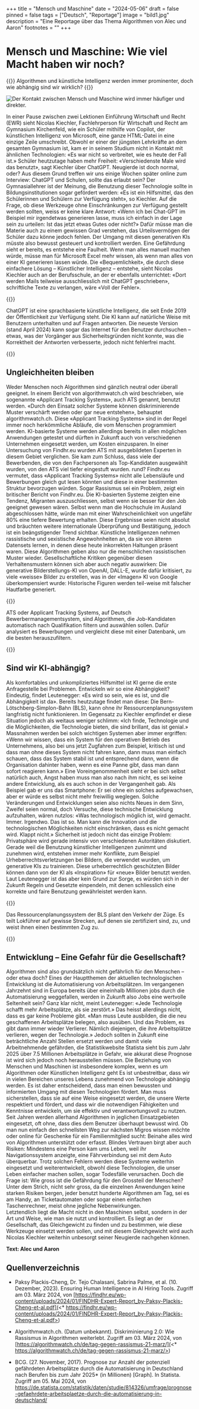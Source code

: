 +++
title = "Mensch und Maschine"
date = "2024-05-06"
draft = false
pinned = false
tags = ["Deutsch", "Reportage"]
image = "bild1.jpg"
description = "Eine Reportage über das Thema Algorithmen von Alec und Aaron"
footnotes = ""
+++
# Mensch und Maschine: Wie viel Macht haben wir noch?

{{<lead>}}
Algorithmen und künstliche Intelligenz werden immer prominenter, doch wie abhängig sind wir wirklich?
{{</lead>}} 

![Der Kontakt zwischen Mensch und Maschine wird immer häufiger und direkter.](bild1-transformed.jpeg)

In einer Pause zwischen zwei Lektionen Einführung Wirtschaft und Recht (EWR) sieht Nicolas Kiechler, Fachlehrperson für Wirtschaft und Recht am Gymnasium Kirchenfeld, wie ein Schüler mithilfe von Copilot, der künstlichen Intelligenz von Microsoft, eine ganze HTML-Datei in eine einzige Zeile umschreibt. Obwohl er einer der jüngsten Lehrkräfte an dem gesamten Gymnasium ist, kam er in seinem Studium nicht in Kontakt mit ähnlichen Technologien: «Es war nicht so verbreitet, wie es heute der Fall ist.» Schüler heutzutage haben mehr Freiheit: «Verschiedenste Male wird das benutzt», sagt Kiechler über ChatGPT. Neugierde ist doch normal, oder? Aus diesem Grund treffen wir uns einige Wochen später online zum Interview: ChatGPT und Schulen, sollte das erlaubt sein? Der Gymnasiallehrer ist der Meinung, die Benutzung dieser Technologie sollte in Bildungsinstitutionen sogar gefördert werden: «Es ist ein Hilfsmittel, das den Schülerinnen und Schülern zur Verfügung steht», so Kiechler. Auf die Frage, ob diese Werkzeuge ohne Einschränkungen zur Verfügung gestellt werden sollten, weiss er keine klare Antwort: «Wenn ich bei Chat-GPT im Beispiel mir irgendetwas generieren lasse, muss ich einfach in der Lage sein zu urteilen: Ist das jetzt etwas Gutes oder nicht?» Dafür müsse man die Materie auch zu einem gewissen Grad verstehen, das Urteilsvermögen der Schüler dazu könne jedoch fehlen. Der Umgang mit diesen generativen KIs müsste also bewusst gesteuert und kontrolliert werden. Eine Gefährdung sieht er bereits, es entstehe eine Faulheit. Wenn man alles manuell machen würde, müsse man für Microsoft Excel mehr wissen, als wenn man alles von einer KI generieren lassen würde. Die «Bequemlichkeit», die durch diese einfachere Lösung – Künstlicher Intelligenz – entstehe, sieht Nicolas Kiechler auch an der Berufsschule, an der er ebenfalls unterrichtet: «Dort werden Mails teilweise ausschliesslich mit ChatGPT geschrieben», schriftliche Texte zu verlangen, wäre «Voll der Fehler».

{{<box>}}

ChatGPT ist eine sprachbasierte künstliche Intelligenz, die seit Ende 2019 der Öffentlichkeit zur Verfügung steht. Die KI kann auf natürliche Weise mit Benutzern unterhalten und auf Fragen antworten. Die neueste Version (stand April 2024) kann sogar das Internet für den Benutzer durchsuchen – etwas, was der Vorgänger aus Sicherheitsgründen nicht konnte, was die Korrektheit der Antworten verbesserte, jedoch nicht fehlerfrei macht. 

{{</box>}}

## Ungleichheiten bleiben

Weder Menschen noch Algorithmen sind gänzlich neutral oder überall geeignet. In einem Bericht von algorithmwatch.ch  wird beschrieben, wie sogenannte «Applicant Tracking Systems», auch ATS genannt, benutzt werden. «Durch den Einsatz solcher Systeme können diskriminierende Muster verschärft werden oder gar neue entstehen», behauptet algorithmwatch.ch. Diese «Applicant Tracking Systems» sind in der Regel immer noch herkömmliche Abläufe, die vom Menschen programmiert werden. KI-basierte Systeme werden allerdings bereits in allen möglichen Anwendungen getestet  und dürften in Zukunft auch von verschiedenen Unternehmen eingesetzt werden, um Kosten einzusparen. In einer Untersuchung von Findhr.eu wurden ATS mit ausgebildeten Experten in diesem Gebiet verglichen. Sie kam zum Schluss, dass viele der Bewerbenden, die von den Fachpersonen als Top-Kandidaten ausgewählt wurden, von den ATS viel tiefer eingestuft wurden. rund? Findhr.eu vermutet, dass «Applicant Tracking Systems» nicht alle Lebensläufe und Bewerbungen gleich gut lesen könnten und diese in einer bestimmten Struktur bevorzugen würden.
Sogar Rassismus sei ein Problem, zeigt ein britischer Bericht von Findhr.eu. Die KI-basierten Systeme zeigten eine Tendenz, Migranten auszuschliessen, selbst wenn sie besser für den Job geeignet gewesen wären. Selbst wenn man die Hochschule im Ausland abgeschlossen hätte, würde man mit einer Wahrscheinlichkeit von ungefähr 80% eine tiefere Bewertung erhalten. Diese Ergebnisse seien nicht absolut und bräuchten weitere internationale Überprüfung und Bestätigung, jedoch ist ein beängstigender Trend sichtbar. Künstliche Intelligenzen nehmen rassistische und sexistische Angewohnheiten an, da sie von älteren Datensets lernen, in denen diese heute inkorrekten Haltungen präsent waren. Diese Algorithmen geben also nur die menschlichen rassistischen Muster wieder.
Gesellschaftliche Kritiken gegenüber diesen Verhaltensmustern können sich aber auch negativ auswirken: Die generative Bilderstellungs-KI von OpenAI, DALL-E, wurde dafür kritisiert, zu viele «weisse» Bilder zu erstellen, was in der «Imagen» KI von Google überkompensiert wurde: Historische Figuren werden teil-weise mit falscher Hautfarbe generiert. 

{{<box>}}

ATS oder Applicant Tracking Systems, auf Deutsch Bewerbermanagementsystem, sind Algorithmen, die Job-Kandidaten automatisch nach Qualifikation filtern und auswählen sollen. Dafür analysiert es Bewerbungen und vergleicht diese mit einer Datenbank, um die besten herauszufiltern.

{{</box>}}

## Sind wir KI-abhängig?

Als komfortables und unkompliziertes Hilfsmittel ist KI gerne die erste Anfragestelle bei Problemen. Entwickeln wir so eine Abhängigkeit? Eindeutig, findet Leutenegger: «Es wird so sein, wie es ist, und die Abhängigkeit ist da». Bereits heutzutage findet man diese: Die Bern-Lötschberg-Simplon-Bahn (BLS), kann ohne ihr Ressourcenplanungssystem langfristig nicht funktionieren. Im Gegensatz zu Kiechler  empfindet er diese Situation jedoch als weitaus weniger schlimm: «Ich finde, Technologie und die Möglichkeiten, die Technologie bieten, die sind brillant, das ist genial.» Massnahmen werden bei solch wichtigen Systemen aber immer ergriffen: «Wenn wir wissen, dass ein System für den operativen Betrieb des Unternehmens, also bei uns jetzt Zugfahren zum Beispiel, kritisch ist und dass man ohne dieses System nicht fahren kann, dann muss man einfach schauen, dass das System stabil ist und entsprechend dann, wenn die Organisation dahinter haben, wenn es eine Panne gibt, dass man dann sofort reagieren kann.» Eine Voreingenommenheit sieht er bei sich selbst natürlich auch, Angst haben muss man also nach ihm nicht, es sei keine andere Entwicklung, als es auch schon in der Vergangenheit gab. Als Beispiel gab er uns das Smartphone: Er sei ohne ein solches aufgewachsen, aber er würde es selbst nicht mehr freiwillig weglegen. Solche Veränderungen und Entwicklungen seien also nichts Neues in dem Sinn, Zweifel seien normal, doch Versuche, diese technische Entwicklung aufzuhalten, wären nutzlos: «Was technologisch möglich ist, wird gemacht. Immer. Irgendwo. Das ist so. Man kann die Innovation und die technologischen Möglichkeiten nicht einschränken, dass es nicht gemacht wird. Klappt nicht.» Sicherheit ist jedoch nicht das einzige Problem: Privatsphäre wird gerade intensiv von verschiedenen Autoritäten diskutiert. Gerade weil die Benutzung künstlicher Intelligenzen zunimmt und zunehmen wird, entstehen immer mehr Konflikte, zum Beispiel Urheberrechtsverletzungen bei Bildern, die verwendet wurden, um generative KIs zu trainieren. Diese urheberrechtlich geschützten Bilder können dann von der KI als «Inspiration» für «neue» Bilder benutzt werden. Laut Leutenegger ist das aber kein Grund zur Sorge, es würden sich in der Zukunft Regeln und Gesetzte einpendeln, mit denen schliesslich eine korrekte und faire Benutzung gewährleistet werden kann.

{{<box>}}

Das Ressourcenplanungssystem der BLS plant den Verkehr der Züge. Es teilt Lokführer auf gewisse Strecken, auf denen sie zertifiziert sind, zu, und weist ihnen einen bestimmten Zug zu.

{{</box>}}

## Entwicklung – Eine Gefahr für die Gesellschaft?

Algorithmen sind also grundsätzlich nicht gefährlich für den Menschen – oder etwa doch? Eines der Hauptthemen der aktuellen technologischen Entwicklung ist die Automatisierung von Arbeitsplätzen. Im vergangenen Jahrzehnt sind in Europa bereits über eineinhalb Millionen jobs durch die Automatisierung weggefallen, werden in Zukunft also Jobs eine wertvolle Seltenheit sein? Ganz klar nicht, meint Leutenegger: «Jede Technologie schafft mehr Arbeitsplätze, als sie zerstört.» Das heisst allerdings nicht, dass es gar keine Probleme gibt. «Man muss Leute ausbilden, die die neu geschaffenen Arbeitsplätze belegen, also ausüben. Und das Problem, es gibt dann immer wieder Verlierer. Nämlich diejenigen, die ihre Arbeitsplätze verlieren, wegen der Technologie.» Jedoch sollten in Zukunft eine beträchtliche Anzahl Stellen ersetzt werden und damit viele Arbeitnehmende gefährden, die Statistikwebsite Statista sieht bis zum Jahr 2025 über 7.5 Millionen Arbeitsplätze in Gefahr, wie akkurat diese Prognose ist wird sich jedoch noch herausstellen müssen.
Die Beziehung von Menschen und Maschinen ist insbesondere komplex, wenn es um Algorithmen oder Künstlichen Intelligenz geht Es ist unbestreitbar, dass wir in vielen Bereichen unseres Lebens zunehmend von Technologie abhängig werden.
Es ist daher entscheidend, dass man einen bewussten und informierten Umgang mit diesen Technologien fördert. Man muss sicherstellen, dass sie auf eine Weise eingesetzt werden, die unsere Werte respektiert und fördert, und dass wir die notwendigen Fähigkeiten und Kenntnisse entwickeln, um sie effektiv und verantwortungsvoll zu nutzen. 
Seit Jahren werden allerhand Algorithmen in jeglichen Einsatzgebieten eingesetzt, oft ohne, dass dies dem Benutzer überhaupt bewusst wird. Ob man nun einfach den schnellsten Weg zur nächsten Migros wissen möchte oder online für Geschenke für ein Familienmitglied sucht: Beinahe alles wird von Algorithmen unterstützt oder erfasst. Blindes Vertrauen birgt aber auch Risiken: Mindestens eine Person kam ums Leben, weil ihr Navigationssystem anzeigte, eine Fährverbindung sei mit dem Auto überquerbar.
Trotz solchen Fehlern werden diese Systeme weiterhin eingesetzt und weiterentwickelt, obwohl diese Technologien, die unser Leben einfacher machen sollen, sogar Todesfälle verursachen. Doch die Frage ist: Wie gross ist die Gefährdung für den Grossteil der Menschen? Unter dem Strich, nicht sehr gross, da die einzelnen Anwendungen keine starken Risiken bergen, jeder benutzt hunderte Algorithmen am Tag, sei es am Handy, an Ticketautomaten oder sogar einen einfachen Taschenrechner, meist ohne jegliche Nebenwirkungen.\
Letztendlich liegt die Macht nicht in den Maschinen selbst, sondern in der Art und Weise, wie man  sie nutzt und kontrolliert. Es liegt an der Gesellschaft, das Gleichgewicht zu finden und zu bestimmen, wie diese Werkzeuge einsetzt werden sollen, und mit diesem Gleichgewicht wird auch Nicolas Kiechler weiterhin unbesorgt seiner Neugierde nachgehen können. 

**Text: Alec und Aaron**

## Quellenverzeichnis

* Paksy Plackis-Cheng, Dr. Tejo Chalasani, Sabrina Palme, et al. (10. Dezember, 2023). Ensuring Human Intelligence in AI Hiring Tools. Zugriff am 03. März 2024, von [https://findhr.eu/wp-content/uploads/2024/01/FINDHR-Expert-Report_by-Paksy-Plackis-Cheng-et-al.pdf](<* https://findhr.eu/wp-content/uploads/2024/01/FINDHR-Expert-Report_by-Paksy-Plackis-Cheng-et-al.pdf>)


* Algorithmwatch.ch. (Datum unbekannt). Diskriminierung 2.0: Wie Rassismus in Algorithmen weiterlebt. Zugriff am 03. März 2024, von 
  [https://algorithmwatch.ch/de/tag-gegen-rassismus-21-marz/](<* https://algorithmwatch.ch/de/tag-gegen-rassismus-21-marz/>)


* BCG. (27. November, 2017). Prognose zur Anzahl der potenziell gefährdeten Arbeitsplätze durch die Automatisierung in Deutschland nach Berufen bis zum Jahr 2025* (in Millionen) \[Graph]. In Statista. Zugriff am 05. Mai 2024, von <https://de.statista.com/statistik/daten/studie/814326/umfrage/prognose-gefaehrdete-arbeitsplaetze-durch-die-automatisierung-in-deutschland/>